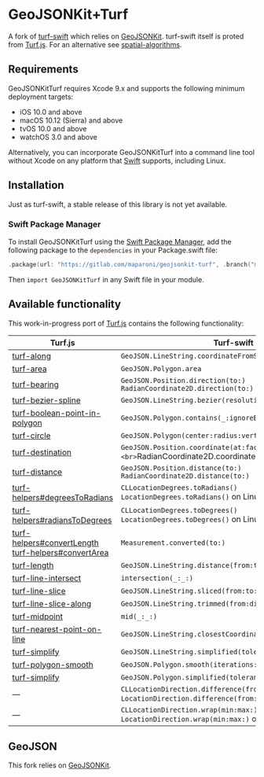 # GeoJSONKit+Turf

A fork of [turf-swift](https://github.com/mapbox/turf-swift.git) which relies on [GeoJSONKit](https://gitlab.com/maparoni/geojsonkit). turf-swift itself is proted from [Turf.js](https://github.com/Turfjs/turf/). For an alternative see [spatial-algorithms](https://github.com/mapbox/spatial-algorithms/).

## Requirements

GeoJSONKitTurf requires Xcode 9.x and supports the following minimum deployment targets:

* iOS 10.0 and above
* macOS 10.12 (Sierra) and above
* tvOS 10.0 and above
* watchOS 3.0 and above

Alternatively, you can incorporate GeoJSONKitTurf into a command line tool without Xcode on any platform that [Swift](https://swift.org/download/) supports, including Linux.

## Installation

Just as turf-swift, a stable release of this library is not yet available.

### Swift Package Manager

To install GeoJSONKitTurf using the [Swift Package Manager](https://swift.org/package-manager/), add the following package to the `dependencies` in your Package.swift file:

```swift
.package(url: "https://gitlab.com/maparoni/geojsonkit-turf", .branch("main")
```

Then `import GeoJSONKitTurf` in any Swift file in your module.


## Available functionality

This work-in-progress port of [Turf.js](https://github.com/Turfjs/turf/) contains the following functionality:

Turf.js | Turf-swift
----|----
[turf-along](https://github.com/Turfjs/turf/tree/master/packages/turf-along/) | `GeoJSON.LineString.coordinateFromStart(distance:)`
[turf-area](https://github.com/Turfjs/turf/blob/master/packages/turf-area/) | `GeoJSON.Polygon.area`
[turf-bearing](https://turfjs.org/docs/#bearing) | `GeoJSON.Position.direction(to:)`<br>`RadianCoordinate2D.direction(to:)`
[turf-bezier-spline](https://github.com/Turfjs/turf/tree/master/packages/turf-bezier-spline/) | `GeoJSON.LineString.bezier(resolution:sharpness:)`
[turf-boolean-point-in-polygon](https://github.com/Turfjs/turf/tree/master/packages/turf-boolean-point-in-polygon) | `GeoJSON.Polygon.contains(_:ignoreBoundary:)`
[turf-circle](https://turfjs.org/docs/#circle) | `GeoJSON.Polygon(center:radius:vertices:)` |
[turf-destination](https://github.com/Turfjs/turf/tree/master/packages/turf-destination/) | `GeoJSON.Position.coordinate(at:facing:)<br>`RadianCoordinate2D.coordinate(at:facing:)`
[turf-distance](https://github.com/Turfjs/turf/tree/master/packages/turf-distance/) | `GeoJSON.Position.distance(to:)`<br>`RadianCoordinate2D.distance(to:)`
[turf-helpers#degreesToRadians](https://github.com/Turfjs/turf/tree/master/packages/turf-helpers/#degreesToRadians) | `CLLocationDegrees.toRadians()`<br>`LocationDegrees.toRadians()` on Linux
[turf-helpers#radiansToDegrees](https://github.com/Turfjs/turf/tree/master/packages/turf-helpers/#radiansToDegrees) | `CLLocationDegrees.toDegrees()`<br>`LocationDegrees.toDegrees()` on Linux
[turf-helpers#convertLength](https://github.com/Turfjs/turf/tree/master/packages/turf-helpers#convertlength)<br>[turf-helpers#convertArea](https://github.com/Turfjs/turf/tree/master/packages/turf-helpers#convertarea) | `Measurement.converted(to:)`
[turf-length](https://github.com/Turfjs/turf/tree/master/packages/turf-length/) | `GeoJSON.LineString.distance(from:to:)`
[turf-line-intersect](https://github.com/Turfjs/turf/tree/master/packages/turf-line-intersect/) | `intersection(_:_:)`
[turf-line-slice](https://github.com/Turfjs/turf/tree/master/packages/turf-line-slice/) | `GeoJSON.LineString.sliced(from:to:)`
[turf-line-slice-along](https://github.com/Turfjs/turf/tree/master/packages/turf-line-slice-along/) | `GeoJSON.LineString.trimmed(from:distance:)`
[turf-midpoint](https://github.com/Turfjs/turf/blob/master/packages/turf-midpoint/index.js) | `mid(_:_:)`
[turf-nearest-point-on-line](https://github.com/Turfjs/turf/tree/master/packages/turf-nearest-point-on-line/) | `GeoJSON.LineString.closestCoordinate(to:)`
[turf-simplify](https://github.com/Turfjs/turf/tree/master/packages/turf-simplify) | `GeoJSON.LineString.simplified(tolerance:highestQuality:)`
[turf-polygon-smooth](https://github.com/Turfjs/turf/tree/master/packages/turf-polygon-smooth) | `GeoJSON.Polygon.smooth(iterations:)`
[turf-simplify](https://github.com/Turfjs/turf/tree/master/packages/turf-simplify) | `GeoJSON.Polygon.simplified(tolerance:highestQuality:)`
— | `CLLocationDirection.difference(from:)`<br>`LocationDirection.difference(from:)` on Linux
— | `CLLocationDirection.wrap(min:max:)`<br>`LocationDirection.wrap(min:max:)` on Linux

## GeoJSON

This fork relies on [GeoJSONKit](https://gitlab.com/maparoni/geojsonkit).
